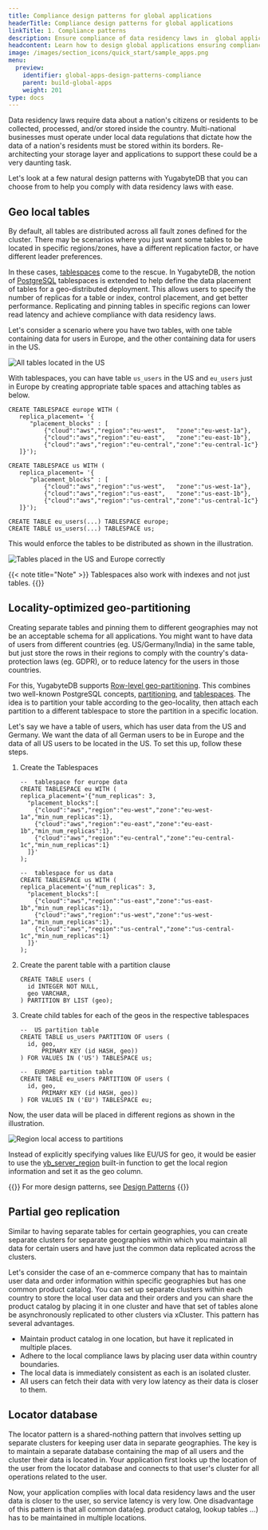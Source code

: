 ```yaml
---
title: Compliance design patterns for global applications
headerTitle: Compliance design patterns for global applications
linkTitle: 1. Compliance patterns
description: Ensure compliance of data residency laws in  global applications
headcontent: Learn how to design global applications ensuring compliance
image: /images/section_icons/quick_start/sample_apps.png
menu:
  preview:
    identifier: global-apps-design-patterns-compliance
    parent: build-global-apps
    weight: 201
type: docs
---
```


Data residency laws require data about a nation's citizens or residents to be collected, processed, and/or stored inside the country. Multi-national businesses must operate under local data regulations that dictate how the data of a nation's residents must be stored within its borders. Re-architecting your storage layer and applications to support these could be a very daunting task.

Let's look at a few natural design patterns with YugabyteDB that you can choose from to help you comply with data residency laws with ease.

## Geo local tables

By default, all tables are distributed across all fault zones defined for the cluster. There may be scenarios where you just want some tables to be located in specific regions/zones, have a different replication factor, or have different leader preferences.

In these cases, [tablespaces](../../../explore/ysql-language-features/going-beyond-sql/tablespaces/) come to the rescue. In YugabyteDB, the notion of [PostgreSQL](https://www.yugabyte.com/postgresql) tablespaces is extended to help define the data placement of tables for a geo-distributed deployment. This allows users to specify the number of replicas for a table or index, control placement, and get better performance. Replicating and pinning tables in specific regions can lower read latency and achieve compliance with data residency laws.

Let's consider a scenario where you have two tables, with one table containing data for users in Europe, and the other containing data for users in the US.

![All tables located in the US](/images/develop/global-apps/tablespaces-before.png)

With tablespaces, you can have table `us_users` in the US and `eu_users` just in Europe by creating appropriate table spaces and attaching tables as below.

```plpgsql
CREATE TABLESPACE europe WITH (
   replica_placement= '{ 
      "placement_blocks" : [ 
          {"cloud":"aws","region":"eu-west",   "zone":"eu-west-1a"},
          {"cloud":"aws","region":"eu-east",   "zone":"eu-east-1b"},
          {"cloud":"aws","region":"eu-central","zone":"eu-central-1c"}
   ]}');

CREATE TABLESPACE us WITH (
   replica_placement= '{ 
      "placement_blocks" : [ 
          {"cloud":"aws","region":"us-west",   "zone":"us-west-1a"},
          {"cloud":"aws","region":"us-east",   "zone":"us-east-1b"},
          {"cloud":"aws","region":"us-central","zone":"us-central-1c"}
   ]}');

CREATE TABLE eu_users(...) TABLESPACE europe;
CREATE TABLE us_users(...) TABLESPACE us;
```

This would enforce the tables to be distributed as shown in the illustration.

![Tables placed in the US and Europe correctly](/images/develop/global-apps/tablespaces.png)

{{< note title="Note" >}}
Tablespaces also work with indexes and not just tables.
{{</note>}}

## Locality-optimized geo-partitioning

Creating separate tables and pinning them to different geographies may not be an acceptable schema for all applications. You might want to have data of users from different countries (eg. US/Germany/India) in the same table, but just store the rows in their regions to comply with the country's data-protection laws (eg. GDPR), or to reduce latency for the users in those countries.

For this, YugabyteDB supports [Row-level geo-partitioning](../../../explore/multi-region-deployments/row-level-geo-partitioning/). This combines two well-known PostgreSQL concepts, [partitioning](../../../explore/ysql-language-features/advanced-features/partitions/), and [tablespaces](../../../explore/ysql-language-features/going-beyond-sql/tablespaces/). The idea is to partition your table according to the geo-locality, then attach each partition to a different tablespace to store the partition in a specific location.

Let's say we have a table of users, which has user data from the US and Germany. We want the data of all German users to be in Europe and the data of all US users to be located in the US. To set this up, follow these steps.

1. Create the Tablespaces

      ```plpgsql
      --  tablespace for europe data
      CREATE TABLESPACE eu WITH (
      replica_placement='{"num_replicas": 3, 
        "placement_blocks":[
          {"cloud":"aws","region":"eu-west","zone":"eu-west-1a","min_num_replicas":1},
          {"cloud":"aws","region":"eu-east","zone":"eu-east-1b","min_num_replicas":1},
          {"cloud":"aws","region":"eu-central","zone":"eu-central-1c","min_num_replicas":1}
        ]}'
      );

      --  tablespace for us data
      CREATE TABLESPACE us WITH (
      replica_placement='{"num_replicas": 3, 
        "placement_blocks":[
          {"cloud":"aws","region":"us-east","zone":"us-east-1b","min_num_replicas":1},
          {"cloud":"aws","region":"us-west","zone":"us-west-1a","min_num_replicas":1},
          {"cloud":"aws","region":"us-central","zone":"us-central-1c","min_num_replicas":1}
        ]}'
      );
      ```

1. Create the parent table with a partition clause

      ```plpgsql
      CREATE TABLE users (
        id INTEGER NOT NULL,
        geo VARCHAR,
      ) PARTITION BY LIST (geo);
      ```

1. Create child tables for each of the geos in the respective tablespaces

      ```plpgsql
      --  US partition table
      CREATE TABLE us_users PARTITION OF users (
        id, geo, 
            PRIMARY KEY (id HASH, geo))
      ) FOR VALUES IN ('US') TABLESPACE us;

      --  EUROPE partition table
      CREATE TABLE eu_users PARTITION OF users (
        id, geo,
            PRIMARY KEY (id HASH, geo))
      ) FOR VALUES IN ('EU') TABLESPACE eu;
      ```

Now, the user data will be placed in different regions as shown in the illustration.

![Region local access to partitions](/images/develop/global-apps/row-level-geo.png)

Instead of explicitly specifying values like EU/US for geo, it would be easier to use the [yb_server_region](../../../api/ysql/exprs/geo_partitioning_helper_functions/func_yb_server_region/) built-in function to get the local region information and set it as the geo column.

{{<tip>}}
For more design patterns, see  [Design Patterns](../../../../explore/transactions/isolation-levels/)
{{</tip>}}

## Partial geo replication

Similar to having separate tables for certain geographies, you can create separate clusters for separate geographies within which you maintain all data for certain users and have just the common data replicated across the clusters.

Let's consider the case of an e-commerce company that has to maintain user data and order information within specific geographies but has one common product catalog. You can set up separate clusters within each country to store the local user data and their orders and you can share the product catalog by placing it in one cluster and have that set of tables alone be asynchronously replicated to other clusters via xCluster. This pattern has several advantages.

- Maintain product catalog in one location, but have it replicated in multiple places.
- Adhere to the local compliance laws by placing user data within country boundaries.
- The local data is immediately consistent as each is an isolated cluster.
- All users can fetch their data with very low latency as their data is closer to them.

## Locator database

The locator pattern is a shared-nothing pattern that involves setting up separate clusters for keeping user data in separate geographies. The key is to maintain a separate database containing the map of all users and the cluster their data is located in. Your application first looks up the location of the user from the locator database and connects to that user's cluster for all operations related to the user.

Now, your application complies with local data residency laws and the user data is closer to the user, so service latency is very low. One disadvantage of this pattern is that all common data(eg. product catalog, lookup tables ...) has to be maintained in multiple locations.

